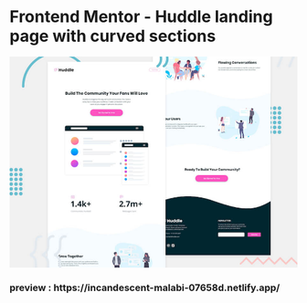 # Frontend Mentor - Huddle landing page with curved sections

![Header/intro section for the Huddle landing page with curved sections](./design/desktop-preview.jpg)

<h3> preview : https://incandescent-malabi-07658d.netlify.app/
